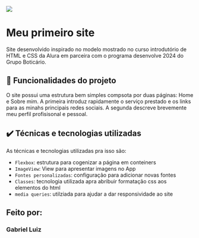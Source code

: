 ![](https://img.shields.io/github/license/alura-cursos/android-com-kotlin-personalizando-ui)

# Meu primeiro site

Site desenvolvido inspirado no modelo mostrado no curso introdutório de HTML e CSS da Alura em parceira com o programa desenvolve 2024 do Grupo Boticário.

## 🔨 Funcionalidades do projeto

O site possui uma estrutura bem simples compsota por duas páginas: Home e Sobre mim. A primeira introduz rapidamente o serviço prestado e os links para as minahs principais redes sociais. A segunda descreve brevemente meu perfil profisisonal e pessoal.

## ✔️ Técnicas e tecnologias utilizadas

As técnicas e tecnologias utilizadas pra isso são:

- `Flexbox`: estrutura para cogenizar a página em conteiners
- `ImageView`: View para apresentar imagens no App
- `Fontes personalizadas`: configuração para adicionar novas fontes
- `Classes`: tecnologia utilizada apra abribuir formatação css aos elementos do html
- `media queries`: utilziada para ajudar a dar responsividade ao site

## Feito por:

### Gabriel Luiz